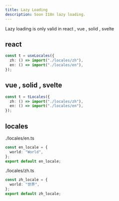 ```yaml
---
title: Lazy Loading
description: Soon I18n lazy loading.
---
```


Lazy loading is only valid in react , vue , solid , svelte

## react

```ts
const t = useLocales({
  zh: () => import("./locales/zh"),
  en: () => import("./locales/en"),
});
```

## vue , solid , svelte

```ts
const t = tLocales({
  zh: () => import("./locales/zh"),
  en: () => import("./locales/en"),
});
```

## locales

./locales/en.ts

```ts
const en_locale = {
  world: "World",
};
export default en_locale;
```

./locales/zh.ts

```ts
const zh_locale = {
  world: "世界",
};
export default zh_locale;
```
